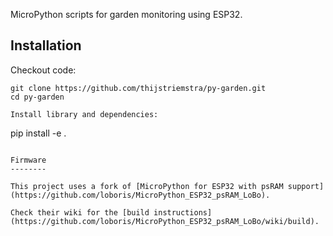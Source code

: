 MicroPython scripts for garden monitoring using ESP32.

Installation
------------

Checkout code:

```
git clone https://github.com/thijstriemstra/py-garden.git
cd py-garden

Install library and dependencies:

```
pip install -e .
```

Firmware
--------

This project uses a fork of [MicroPython for ESP32 with psRAM support](https://github.com/loboris/MicroPython_ESP32_psRAM_LoBo).

Check their wiki for the [build instructions](https://github.com/loboris/MicroPython_ESP32_psRAM_LoBo/wiki/build).
